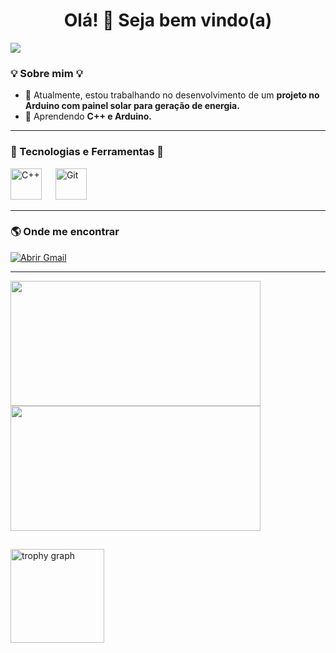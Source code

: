 <h1 align="center">Olá! 👋 Seja bem vindo(a)</h1>

<p>
  <img src="https://komarev.com/ghpvc/?username=IvyNetto&label=Visualizações%20de%20perfil&color=red">
<p/>
  

### 💡 Sobre mim 💡
- 🔭 Atualmente, estou trabalhando no desenvolvimento de um **projeto no Arduino com painel solar para geração de energia.**
- 🌱 Aprendendo **C++ e Arduino.**
---

### 🚀 Tecnologias e Ferramentas 🚀
  <img src="https://skillicons.dev/icons?i=cpp" alt="C++" width="50" />
  <img width="14" />
  <img src="https://skillicons.dev/icons?i=git" alt="Git" width="50" />
  <img width="14" />
</div>

---

### 🌎 Onde me encontrar  

<a href="https://mail.google.com/mail/?view=cm&fs=1&to=ivy.netto@unesp.br&su=Assunto%20da%20Mensagem&body=Olá,%20escreva%20sua%20mensagem%20aqui!" target="_blank">
  <img src="https://img.shields.io/badge/Gmail-red?style=for-the-badge&logo=gmail&logoColor=white" alt="Abrir Gmail">
</a>

---

<div align="left">
  <img src="https://github-readme-stats.vercel.app/api?username=IvyNetto&count_private=true&show_icons=true&hide=prs&theme=great-gatsby&custom_title=IVY%20NETTO" height="200" width="400" margin="0"/>
  <img src="https://github-readme-stats.vercel.app/api/top-langs/?username=IvyNetto&layout=compact&theme=maroongold&custom_title=Linguagens%20mais%20utilizadas" height="200" width="400"/>

  ##
  
  <img src="https://github-profile-trophy.vercel.app?username=IvyNetto&theme=darkhub&column=5&margin-w=84&margin-h=7&row=1&no-frame=true&no-bg=true"   height="150" alt="trophy graph"  />
<div/>
